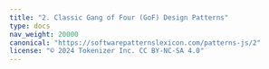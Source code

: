 ```yaml
---
title: "2. Classic Gang of Four (GoF) Design Patterns"
type: docs
nav_weight: 20000
canonical: "https://softwarepatternslexicon.com/patterns-js/2"
license: "© 2024 Tokenizer Inc. CC BY-NC-SA 4.0"
---
```

